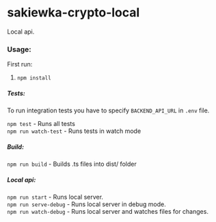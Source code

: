 # sakiewka-crypto-local

Local api.

### Usage:

First run:  
1.  `npm install`  

##### Tests: 
To run integration tests you have to specify `BACKEND_API_URL` in `.env` file.

`npm test` - Runs all tests  
`npm run watch-test` - Runs tests in watch mode  

##### Build: 
`npm run build` - Builds .ts files into dist/ folder  

##### Local api:  
`npm run start` - Runs local server.  
`npm run serve-debug` - Runs local server in debug mode.  
`npm run watch-debug` - Runs local server and watches files for changes.  
